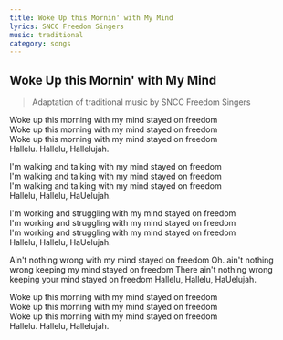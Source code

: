 ```yaml
---
title: Woke Up this Mornin' with My Mind
lyrics: SNCC Freedom Singers
music: traditional
category: songs
---
```


## Woke Up this Mornin' with My Mind

> Adaptation of traditional music by SNCC Freedom Singers

Woke up this morning with my mind stayed on freedom  
Woke up this morning with my mind stayed on freedom  
Woke up this morning with my mind stayed on freedom  
Hallelu. Hallelu, Hallelujah.

I'm walking and talking with my mind stayed on freedom  
I'm walking and talking with my mind stayed on freedom  
I'm walking and talking with my mind stayed on freedom  
Hallelu, Hallelu, HaUelujah.

I'm working and struggling with my mind stayed on freedom  
I'm working and struggling with my mind stayed on freedom  
I'm working and struggling with my mind stayed on freedom  
Hallelu, Hallelu, HaUelujah.

Ain't nothing wrong with my mind stayed on freedom
Oh. ain't nothing wrong keeping my mind stayed on freedom
There ain't nothing wrong keeping your mind stayed on freedom
Hallelu, Hallelu, HaUelujah.

Woke up this morning with my mind stayed on freedom  
Woke up this morning with my mind stayed on freedom  
Woke up this morning with my mind stayed on freedom  
Hallelu. Hallelu, Hallelujah.
